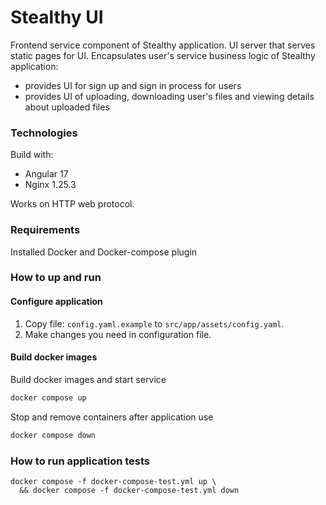 # Stealthy UI
Frontend service component of Stealthy application. UI server that serves
static pages for UI. Encapsulates user's service business logic of Stealthy application:
- provides UI for sign up and sign in process for users
- provides UI of uploading, downloading user's files and viewing details 
about uploaded files

### Technologies
Build with:
- Angular 17
- Nginx 1.25.3

Works on HTTP web protocol.

### Requirements
Installed Docker and Docker-compose plugin

### How to up and run
#### Configure application
1. Copy file: `config.yaml.example` to `src/app/assets/config.yaml`.
2. Make changes you need in configuration file.

#### Build docker images
Build docker images and start service
```bash
docker compose up
```

Stop and remove containers after application use
```bash
docker compose down
```

### How to run application tests
```shell
docker compose -f docker-compose-test.yml up \
  && docker compose -f docker-compose-test.yml down
```
